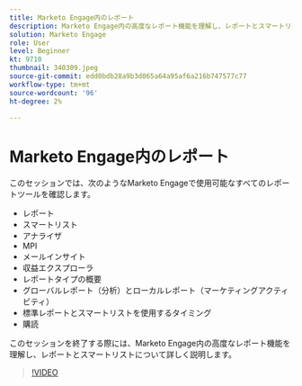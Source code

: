 ```yaml
---
title: Marketo Engage内のレポート
description: Marketo Engage内の高度なレポート機能を理解し、レポートとスマートリストの詳細を確認します。
solution: Marketo Engage
role: User
level: Beginner
kt: 9710
thumbnail: 340309.jpeg
source-git-commit: edd0bdb28a9b3d065a64a95af6a216b747577c77
workflow-type: tm+mt
source-wordcount: '96'
ht-degree: 2%

---
```


# Marketo Engage内のレポート

このセッションでは、次のようなMarketo Engageで使用可能なすべてのレポートツールを確認します。

* レポート
* スマートリスト
* アナライザ
* MPI
* メールインサイト
* 収益エクスプローラ
* レポートタイプの概要
* グローバルレポート（分析）とローカルレポート（マーケティングアクティビティ）
* 標準レポートとスマートリストを使用するタイミング
* 購読

このセッションを終了する際には、Marketo Engage内の高度なレポート機能を理解し、レポートとスマートリストについて詳しく説明します。

>[!VIDEO](https://video.tv.adobe.com/v/340309/?quality=12&learn=on)
